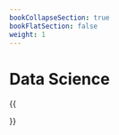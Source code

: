 ```yaml
---
bookCollapseSection: true
bookFlatSection: false
weight: 1
---
```


# Data Science

{{<section summary >}}
